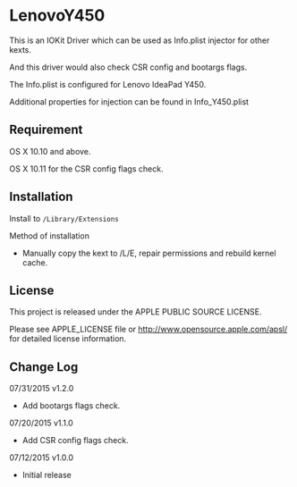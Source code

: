 LenovoY450
==========

This is an IOKit Driver which can be used as Info.plist injector for other kexts.

And this driver would also check CSR config and bootargs flags.

The Info.plist is configured for Lenovo IdeaPad Y450.

Additional properties for injection can be found in Info_Y450.plist

Requirement
-----------

OS X 10.10 and above.

OS X 10.11 for the CSR config flags check.

Installation
------------

Install to `/Library/Extensions`

Method of installation

* Manually copy the kext to /L/E, repair permissions and rebuild kernel cache.

License
-------

This project is released under the APPLE PUBLIC SOURCE LICENSE. 

Please see APPLE_LICENSE file or <http://www.opensource.apple.com/apsl/> 
for detailed license information.

Change Log
----------

07/31/2015 v1.2.0

* Add bootargs flags check.

07/20/2015 v1.1.0

* Add CSR config flags check.

07/12/2015 v1.0.0

* Initial release